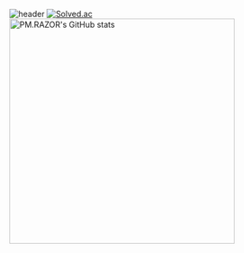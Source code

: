 ![header](https://capsule-render.vercel.app/api?type=blur&color=timeGradient&height=200&animation=fadeIn&fontSize=40&fontAlignY=55&fontColor=ffffff&text=PM.RAZOR)
[![Solved.ac](http://mazassumnida.wtf/api/v2/generate_badge?boj=hslee1659)](https://solved.ac/hslee1659)
<img src="https://github-readme-stats.vercel.app/api?username=PMRAZOR&show_icons=true&bg_color=30,e96443,904e95&title_color=fff&text_color=fff&icon_color=fff" width="400" alt="PM.RAZOR's GitHub stats" />

<!--
**PMRAZOR/PMRAZOR** is a ✨ _special_ ✨ repository because its `README.md` (this file) appears on your GitHub profile.

Here are some ideas to get you started:

- 🔭 I’m currently working on ...
- 🌱 I’m currently learning ...
- 👯 I’m looking to collaborate on ...
- 🤔 I’m looking for help with ...
- 💬 Ask me about ...
- 📫 How to reach me: ...
- 😄 Pronouns: ...
- ⚡ Fun fact: ...
-->
